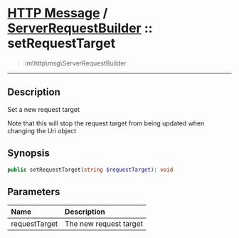 # [HTTP Message](http.md) / [ServerRequestBuilder](http-ServerRequestBuilder.md) :: setRequestTarget
 > im\http\msg\ServerRequestBuilder
____

## Description
Set a new request target

Note that this will stop the request target from being updated
when changing the Uri object

## Synopsis
```php
public setRequestTarget(string $requestTarget): void
```

## Parameters
| Name | Description |
| :--- | :---------- |
| requestTarget | The new request target |
